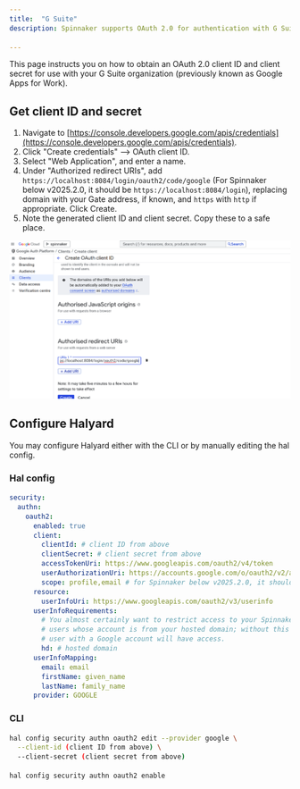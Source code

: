 ```yaml
---
title:  "G Suite"
description: Spinnaker supports OAuth 2.0 for authentication with G Suite.

---
```


This page instructs you on how to obtain an OAuth 2.0 client ID and client secret for use with your G Suite organization
(previously known as Google Apps for Work).

## Get client ID and secret
1. Navigate to [https://console.developers.google.com/apis/credentials](https://console.developers.google.com/apis/credentials).
2. Click "Create credentials" --> OAuth client ID.
3. Select "Web Application", and enter a name.
4. Under "Authorized redirect URIs", add `https://localhost:8084/login/oauth2/code/google` (For Spinnaker below v2025.2.0, it should be `https://localhost:8084/login`), replacing domain with your Gate address,
 if known, and `https` with `http` if appropriate. Click Create.
5. Note the generated client ID and client secret. Copy these to a safe place.

![GCP console to create OAuth 2.0 client screenshot](gcp-oauth-client.png)


## Configure Halyard

You may configure Halyard either with the CLI or by manually editing the hal config.

### Hal config

```yaml
security:
  authn:
    oauth2:
      enabled: true
      client:
        clientId: # client ID from above
        clientSecret: # client secret from above
        accessTokenUri: https://www.googleapis.com/oauth2/v4/token
        userAuthorizationUri: https://accounts.google.com/o/oauth2/v2/auth
        scope: profile,email # for Spinnaker below v2025.2.0, it should be "profile email" without double quotes
      resource:
        userInfoUri: https://www.googleapis.com/oauth2/v3/userinfo
      userInfoRequirements:
        # You almost certainly want to restrict access to your Spinnaker to
        # users whose account is from your hosted domain; without this any
        # user with a Google account will have access.
        hd: # hosted domain
      userInfoMapping:
        email: email
        firstName: given_name
        lastName: family_name
      provider: GOOGLE
```

### CLI
```bash
hal config security authn oauth2 edit --provider google \
  --client-id (client ID from above) \
  --client-secret (client secret from above)

hal config security authn oauth2 enable

```
